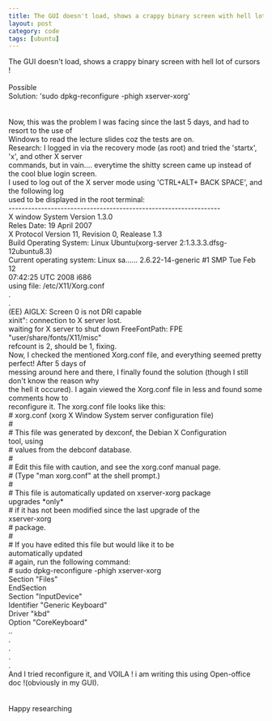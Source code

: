 ```yaml
---
title: The GUI doesn't load, shows a crappy binary screen with hell lot of cursors !
layout: post
category: code
tags: [ubuntu]
---
```


The GUI doesn't load, shows a crappy binary screen with hell lot of
cursors !\
\
Possible\
Solution: 'sudo dpkg-reconfigure -phigh xserver-xorg'\
\
\
 Now, this was the problem I was facing since the last 5 days, and had
to resort to the use of\
Windows to read the lecture slides coz the tests are on.\
Research: I logged in via the recovery mode (as root) and tried the
'startx', 'x', and other X server\
commands, but in vain.... everytime the shitty screen came up instead of
the cool blue login screen.\
I used to log out of the X server mode using 'CTRL+ALT+ BACK SPACE', and
the following log\
used to be displayed in the root terminal:\
-----------------------------------------------------------------\
X window System Version 1.3.0\
Reles Date: 19 April 2007\
X Protocol Version 11, Revision 0, Realease 1.3\
Build Operating System: Linux Ubuntu(xorg-server
2:1.3.3.3.dfsg-12ubuntu8.3)\
Current operating system: Linux sa...... 2.6.22-14-generic \#1 SMP Tue
Feb 12\
07:42:25 UTC 2008 i686\
using file: /etc/X11/Xorg.conf\
.\
.\
(EE) AIGLX: Screen 0 is not DRI capable\
xinit": connection to X server lost.\
waiting for X server to shut down FreeFontPath: FPE\
"user/share/fonts/X11/misc"\
refcount is 2, should be 1, fixing.\
Now, I checked the mentioned Xorg.conf file, and everything seemed
pretty perfect! After 5 days of\
messing around here and there, I finally found the solution (though I
still don't know the reason why\
the hell it occured). I again viewed the Xorg.conf file in less and
found some comments how to\
reconfigure it. The xorg.conf file looks like this:\
\# xorg.conf (xorg X Window System server configuration file)\
\#\
\# This file was generated by dexconf, the Debian X Configuration\
tool, using\
\# values from the debconf database.\
\#\
\# Edit this file with caution, and see the xorg.conf manual page.\
\# (Type "man xorg.conf" at the shell prompt.)\
\#\
\# This file is automatically updated on xserver-xorg package\
upgrades \*only\*\
\# if it has not been modified since the last upgrade of the\
xserver-xorg\
\# package.\
\#\
\# If you have edited this file but would like it to be\
automatically updated\
\# again, run the following command:\
\# sudo dpkg-reconfigure -phigh xserver-xorg\
Section "Files"\
EndSection\
Section "InputDevice"\
 Identifier "Generic Keyboard"\
 Driver "kbd"\
 Option "CoreKeyboard"\
..\
.\
.\
.\
.\
And I tried reconfigure it, and VOILA ! i am writing this using
Open-office doc !(obviously in my GUI).\
\
\
Happy researching
